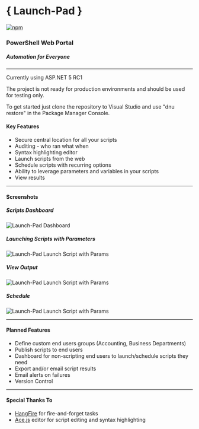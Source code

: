 # { Launch-Pad }
[![npm](https://img.shields.io/npm/l/express.svg)](https://github.com/michaelburns/LaunchPad/blob/master/LICENSE)

### PowerShell Web Portal
##### Automation for Everyone
--------------

Currently using ASP.NET 5 RC1

The project is not ready for production environments and should be used for testing only. 

To get started just clone the repository to Visual Studio and use "dnu restore" in the Package Manager Console.


#### Key Features
* Secure central location for all your scripts
* Auditing - who ran what when
* Syntax highlighting editor
* Launch scripts from the web
* Schedule scripts with recurring options
* Ability to leverage parameters and variables in your scripts
* View results

--------------
#### Screenshots

##### Scripts Dashboard

![Launch-Pad Dashboard](http://i.imgur.com/YhM1Q2U.png)

##### Launching Scripts with Parameters

![Launch-Pad Launch Script with Params](http://i.imgur.com/9GwPf3m.png)

##### View Output

![Launch-Pad Launch Script with Params](http://i.imgur.com/xNLBn8E.png)

##### Schedule 

![Launch-Pad Launch Script with Params](http://i.imgur.com/NcoVMzQ.png)

--------------


#### Planned Features
* Define custom end users groups (Accounting, Business Departments)
* Publish scripts to end users
* Dashboard for non-scripting end users to launch/schedule scripts they need
* Export and/or email script results
* Email alerts on failures
* Version Control

--------------


#### Special Thanks To
* [HangFire](http://hangfire.io/) for fire-and-forget tasks
* [Ace.js](https://ace.c9.io/) editor for script editing and syntax highlighting